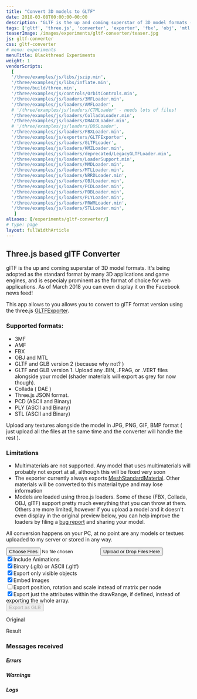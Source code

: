 ```yaml
---
title: "Convert 3D models to GLTF"
date: 2018-03-08T00:00:00-00:00
description: "GLTF is the up and coming superstar of 3D model formats - you can even display it on the Facebook news feed. Use this tool to convert from various formats to GLTF using the three.js exporter"
tags: ['gltf', 'three.js', 'converter', 'exporter', 'fbx', 'obj', 'mtl', 'dae', 'collada', 'dds']
teaserImage: /images/experiments/gltf-converter/teaser.jpg
js: gltf-converter
css: gltf-converter
# menu: experiments
menuTitle: Blackthread Experiments
weight: 1
vendorScripts:
  [
  '/three/examples/js/libs/jszip.min',
  '/three/examples/js/libs/inflate.min',
  '/three/build/three.min',
  '/three/examples/js/controls/OrbitControls.min',
  '/three/examples/js/loaders/3MFLoader.min',
  '/three/examples/js/loaders/AMFLoader',
  # '/three/examples/js/loaders/CTMLoader' - needs lots of files!
  '/three/examples/js/loaders/ColladaLoader.min',
  '/three/examples/js/loaders/DRACOLoader.min',
  # '/three/examples/js/loaders/DDSLoader',
  '/three/examples/js/loaders/FBXLoader.min',
  '/three/examples/js/exporters/GLTFExporter',
  '/three/examples/js/loaders/GLTFLoader',
  '/three/examples/js/loaders/KMZLoader.min',
  '/three/examples/js/loaders/deprecated/LegacyGLTFLoader.min',
  '/three/examples/js/loaders/LoaderSupport.min',
  '/three/examples/js/loaders/MMDLoader.min',
  '/three/examples/js/loaders/MTLLoader.min',
  '/three/examples/js/loaders/NRRDLoader.min',
  '/three/examples/js/loaders/OBJLoader.min',
  '/three/examples/js/loaders/PCDLoader.min',
  '/three/examples/js/loaders/PDBLoader.min',
  '/three/examples/js/loaders/PLYLoader.min',
  '/three/examples/js/loaders/PRWMLoader.min',
  '/three/examples/js/loaders/STLLoader.min',
   ]
aliases: [/experiments/gltf-converter/]
# type: page
layout: fullWidthArticle
---
```


## Three.js based glTF Converter

glTF is the up and coming superstar of 3D model formats. It's being adopted as the standard format by many 3D applications and game engines, and is especialy prominent as
the format of choice for web applications. As of March 2018 you can even display it on the Facebook news feed!

This app allows to you allows you to convert to glTF format version using the three.js <a href="https://threejs.org/examples/#misc_exporter_gltf">GLTFExporter</a>.

### Supported formats:

* 3MF
* AMF
* FBX
* OBJ and MTL
* GLTF and GLB version 2 (because why not? )
* GLTF and GLB version 1. Upload any .BIN, .FRAG, or .VERT files alongside your model (shader materials will export as grey for now though).
* Collada ( DAE )
* Three.js JSON format.
* PCD (ASCII and Binary)
* PLY (ASCII and Binary)
* STL (ASCII and Binary)

Upload any textures alongside the model in JPG, PNG, GIF, BMP format ( just upload all the files at the same time and the converter will handle the rest ).


### Limitations

* Multimaterials are not supported. Any model that uses multimaterials will probably not export at all, although this will be fixed very soon
* The exporter currently always exports [MeshStandardMaterial](https://threejs.org/docs/#api/materials/MeshStandardMaterial). Other materials will be converted to this material type and may lose information
* Models are loaded using three.js loaders. Some of these (FBX, Collada, OBJ, glTF) support pretty much everything that you can throw at them. Others are more limited, however if you upload a model and it doesn't even display in the original preview below, you can help improve the loaders by filing a [bug report](https://github.com/mrdoob/three.js/issues) and sharing your model.

All conversion happens on your PC, at no point are any models or textues uploaded to my server or stored in any way.

<div class="border-section">
  <div id="file-upload-form">
    <input id="file-upload-input" type="file" name="files[]" multiple="" class="hide">
    <input type="submit" value="Upload or Drop Files Here" id="file-upload-button"/>
    <div id="options">
      <input id="option_animations" name="visible" type="checkbox" checked><span>Include Animations</span><br>
      <input id="option_binary" name="visible" type="checkbox" checked><span>Binary (.glb) or ASCII (.gltf)</span><br>
      <input id="option_visible" name="visible" type="checkbox" checked/><span>Export only visible objects</span><br>
      <input id="option_embedImages" name="visible" type="checkbox" checked><span>Embed Images</span><br>
      <!-- <input id="option_forceindices" name="visible" type="checkbox"><span>Force indices</span><br> -->
      <input id="option_trs" name="trs" type="checkbox"/><span>Export position, rotation and scale instead of matrix per node</span><br>
      <input id="option_drawrange" name="visible" type="checkbox" checked="checked"/><span>Export just the attributes within the drawRange, if defined, instead of exporting the whole array.</span><br>
    </div>
    <input type="submit" value="Export as GLB" id="export" disabled/>
  </div>
  <div id="previews">
    <div id="original-preview">
      <div id="original-loading-overlay" class="loading-overlay">
        <div id="original-loading-bar" class="loading-bar hide">
          <span id="original-bar" class="bar">
            <span id="original-progress" class="progress"></span>
          </span>
        </div>
      </div>
      <p id="original-preview-text">Original</p>
      <canvas id="original-preview-canvas"></canvas>
    </div>
    <div id="result-preview">
      <div id="result-loading-overlay" class="loading-overlay">
        <div id="result-loading-bar" class="loading-bar hide">
          <span id="result-bar" class="bar">
            <span id="result-progress" class="progress"></span>
          </span>
        </div>
      </div>
      <p id="result-preview-text">Result</p>
      <canvas id="result-preview-canvas"></canvas>
      <a href="#" id="fullscreen-button" title="Go fullscreen">
        <span class="fa fa-lg fa-arrows-alt" aria-hidden="true"></span>
      </a>
    </div>
  </div>
  <div id="messages" class="hide">
    <h3>Messages received</h3>
    <div id="errors-container" class="hide">
      <h5>Errors</h5>
      <div id="errors"></div>
    </div>
    <div id="warnings-container" class="hide">
      <h5>Warnings</h5>
      <div id="warnings"></div>
    </div>
    <div id="logs-container" class="hide">
      <h5>Logs</h5>
      <div id="logs"></div>
    </div>
  </div>
</div>
